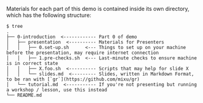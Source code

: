 Materials for each part of this demo is contained inside its own directory, which has the following structure:

```
$ tree
.
├── 0-introduction  <------------ Part 0 of demo
│   ├── presentation  <---------- Materials for Presenters
│   │   ├── 0.set-up.sh      <--- Things to set up on your machine before the presentation, may require internet connection
│   │   ├── 1.pre-checks.sh  <--- Last-minute checks to ensure machine is in correct state
│   │   ├── X.foo.sh  <---------- Scripts that may help for slide X
│   │   └── slides.md  <--------- Slides, written in Markdown Format, to be ran with [`gr`](https://github.com/mixu/gr)
│   └── tutorial.md  <----------- If you're not presenting but running a workshop / lesson, use this instead
└── README.md
```
